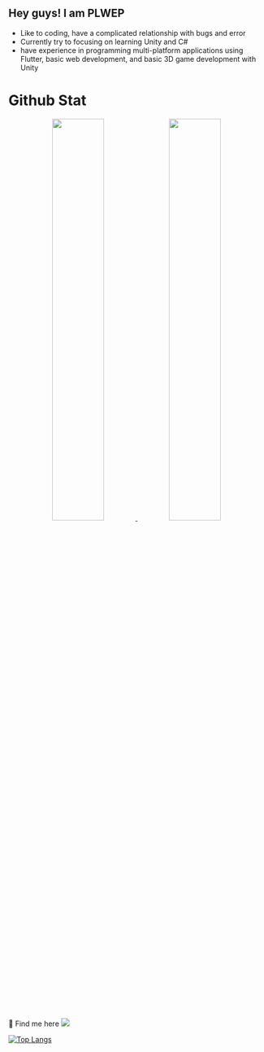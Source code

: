 ## Hey guys! I am PLWEP
 
 - Like to coding, have a complicated relationship with bugs and error 
 - Currently try to focusing on learning Unity and C# 
 - have experience in programming multi-platform applications using Flutter, basic web development, and basic 3D game development with Unity

# Github Stat

<p align="center">
  <a href="https://github.com/PLWEP">
    <img src="https://github-readme-stats.vercel.app/api?username=PLWEP&show_icons=true&theme=github_dark&hide_border=true" width="45%" />
    <img src="https://github-readme-streak-stats.herokuapp.com/?user=PLWEP&theme=github-dark-blue&hide_border=true" width="45%"/>
  </a>
</p>


:email: Find me here
[![](https://img.shields.io/badge/LinkedIn-blue?logo=linkedin&logoColor=white&style=for-the-badge)](https://www.linkedin.com/in/permana-langgeng-072287185/)

[![Top Langs](https://github-readme-stats.vercel.app/api/top-langs/?username=plwep&layout=compact&theme=dark)](https://github.com/PLWEP)

